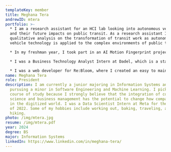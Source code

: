 ```yaml
---
templateKey: member
title: Meghana Tera
andrewID: mtera
portfolio: >-
  * I am a research assistant for an HCI lab looking into autonomous vehicles
  and their future impacts on public transit. As a research assistant I perform
  qualitative analysis on the transformation of transit work as autonomous
  vehicle technology is applied to the complex environments of public transit.

  * In my freshman year, I took part in an AI Motion Fingerprint project. I created an AI model that is capable of recognizing a person based on their walk using a phones’ IMU sensor or smartwatch. 

  * I was a Business Technology Analyst Intern at Dadel, which is a start-up company that focuses on creating a personal data exchange platform. 

  * I was a web developer for Re:Bloom, where I created an easy to maintain website for a start-up company.
name: Meghana Tera
role: President
description: I am currently a junior majoring in Information Systems and
  pursuing a minor in Software Engineering and Machine Learning. I picked this
  course of study because I strongly believe that the integration of computer
  science and business management has the potential to change how companies work
  in the digitized world. I was a Data Scientist Intern at Meta for the Summer
  of 2022. Some of my hobbies include working out, baking, traveling, and
  hiking.
photo: /img/mtera.jpg
resume: /img/mtera.pdf
year: 2024
degree: BS
major: Information Systems
linkedIn: https://www.linkedin.com/in/meghana-tera/
---
```

